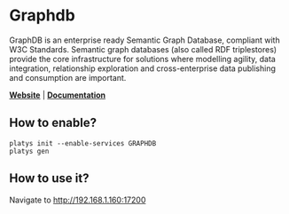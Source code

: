 # Graphdb

GraphDB is an enterprise ready Semantic Graph Database, compliant with W3C Standards. Semantic graph databases (also called RDF triplestores) provide the core infrastructure for solutions where modelling agility, data integration, relationship exploration and cross-enterprise data publishing and consumption are important.  

**[Website](https://graphdb.ontotext.com/)** | **[Documentation](https://graphdb.ontotext.com/documentation/free/)** 

## How to enable?

```
platys init --enable-services GRAPHDB
platys gen
```

## How to use it?

Navigate to <http://192.168.1.160:17200>